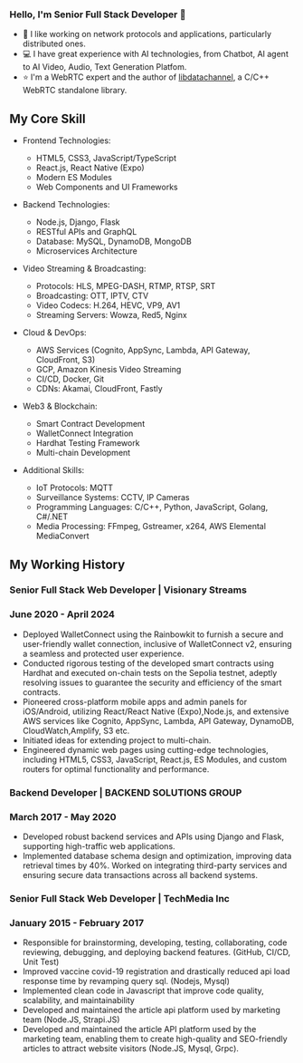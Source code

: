 ### Hello, I'm Senior Full Stack Developer :wave:

- :telescope: I like working on network protocols and applications, particularly distributed ones.
- :computer: I have great experience with AI technologies, from Chatbot, AI agent to AI Video, Audio, Text Generation Platfom.
- :star: I'm a WebRTC expert and the author of [libdatachannel](https://libdatachannel.org/), a C/C++ WebRTC standalone library.

## My Core Skill
- Frontend Technologies:
  - HTML5, CSS3, JavaScript/TypeScript
  - React.js, React Native (Expo)
  - Modern ES Modules
  - Web Components and UI Frameworks

- Backend Technologies:
  - Node.js, Django, Flask
  - RESTful APIs and GraphQL
  - Database: MySQL, DynamoDB, MongoDB
  - Microservices Architecture

- Video Streaming & Broadcasting:
  - Protocols: HLS, MPEG-DASH, RTMP, RTSP, SRT
  - Broadcasting: OTT, IPTV, CTV
  - Video Codecs: H.264, HEVC, VP9, AV1
  - Streaming Servers: Wowza, Red5, Nginx

- Cloud & DevOps:
  - AWS Services (Cognito, AppSync, Lambda, API Gateway, CloudFront, S3)
  - GCP, Amazon Kinesis Video Streaming
  - CI/CD, Docker, Git
  - CDNs: Akamai, CloudFront, Fastly

- Web3 & Blockchain:
  - Smart Contract Development
  - WalletConnect Integration
  - Hardhat Testing Framework
  - Multi-chain Development

- Additional Skills:
  - IoT Protocols: MQTT
  - Surveillance Systems: CCTV, IP Cameras
  - Programming Languages: C/C++, Python, JavaScript, Golang, C#/.NET
  - Media Processing: FFmpeg, Gstreamer, x264, AWS Elemental MediaConvert

## My Working History

### Senior Full Stack Web Developer | Visionary Streams
### June 2020 - April 2024

- Deployed WalletConnect using the Rainbowkit to furnish a secure and user-friendly wallet connection, inclusive of WalletConnect v2, ensuring a seamless and protected user experience.
- Conducted rigorous testing of the developed smart contracts using Hardhat and executed on-chain tests on the Sepolia testnet, adeptly resolving issues to guarantee the security and efficiency of the smart contracts.
- Pioneered cross-platform mobile apps and admin panels for iOS/Android, utilizing React/React Native (Expo),Node.js, and extensive AWS services like Cognito, AppSync, Lambda, API Gateway, DynamoDB, CloudWatch,Amplify, S3 etc.
- Initiated ideas for extending project to multi-chain.
- Engineered dynamic web pages using cutting-edge technologies, including HTML5, CSS3, JavaScript, React.js, ES Modules, and custom routers for optimal functionality and performance.

### Backend Developer | BACKEND SOLUTIONS GROUP
### March 2017 - May 2020

- Developed robust backend services and APIs using Django and Flask, supporting high-traffic web applications.
- Implemented database schema design and optimization, improving data retrieval times by 40%.
    Worked on integrating third-party services and ensuring secure data transactions across all backend systems.

### Senior Full Stack Web Developer | TechMedia Inc
### January 2015 - February 2017
- Responsible for brainstorming, developing, testing, collaborating, code reviewing, debugging, and deploying backend
features. (GitHub, CI/CD, Unit Test)
- Improved vaccine covid-19 registration and drastically reduced api load response time by revamping query sql. (Nodejs,
Mysql)
- Implemented clean code in Javascript that improve code quality, scalability, and maintainability
- Developed and maintained the article api platform used by marketing team (Node.JS, Strapi.JS)
- Developed and maintained the article API platform used by the marketing team, enabling them to create high-quality and
SEO-friendly articles to attract website visitors (Node.JS, Mysql, Grpc).

